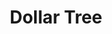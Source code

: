 ---
title: "Dollar Tree"
url: /virginia-beach/dollar-tree-virginia-beach-boulevard/
shop: variety store
---